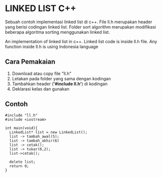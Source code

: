 # LINKED LIST C++

Sebuah contoh implementasi linked list di c++. File ll.h merupakan header yang berisi codingan linked list. Folder sort algorithm merupakan modifikasi beberapa algoritma sorting menggunakan linked list.

An implementation of linked list in  c++. Linked list code is inside ll.h file. Any function inside ll.h is using Indonesia language

##  Cara Pemakaian

1. Download atau copy file "ll.h"
2. Letakan pada folder yang sama dengan kodingan
3. Tambahkan header (**'#include ll.h'**) di kodingan
4. Deklarasi kelas dan gunakan

## Contoh
```
#include "ll.h"
#include <iostream>

int main(void){
  LinkedList* list = new LinkedList();
  list -> tambah_awal(5);
  list -> tambah_akhir(6)
  list -> cetak();
  list -> tukar(0,2);
  list->cetak();

  delete list;
  return 0;
}

```

  
